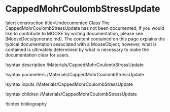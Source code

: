 <!-- MOOSE Documentation Stub: Remove this when content is added. -->

# CappedMohrCoulombStressUpdate

!alert construction title=Undocumented Class
The CappedMohrCoulombStressUpdate has not been documented, if you would like to contribute to MOOSE by
writing documentation, please see [MooseDocs/generate.md]. The content contained on this page explains
the typical documentation associated with a MooseObject; however, what is contained is ultimately
determined by what is necessary to make the documentation clear for users.

!syntax description /Materials/CappedMohrCoulombStressUpdate

!syntax parameters /Materials/CappedMohrCoulombStressUpdate

!syntax inputs /Materials/CappedMohrCoulombStressUpdate

!syntax children /Materials/CappedMohrCoulombStressUpdate

!bibtex bibliography
